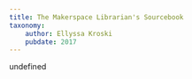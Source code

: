```yaml
---
title: The Makerspace Librarian's Sourcebook
taxonomy:
	author: Ellyssa Kroski
	pubdate: 2017
---
```

undefined